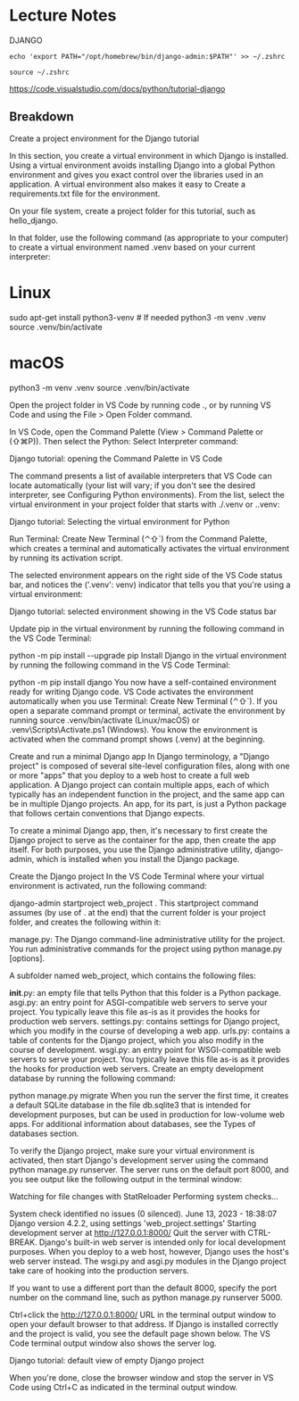 # Lecture Notes

DJANGO

`echo 'export PATH="/opt/homebrew/bin/django-admin:$PATH"' >> ~/.zshrc`

`source ~/.zshrc`

https://code.visualstudio.com/docs/python/tutorial-django

## Breakdown

Create a project environment for the Django tutorial

In this section, you create a virtual environment in which Django is installed. Using a virtual environment avoids installing Django into a global Python environment and gives you exact control over the libraries used in an application. A virtual environment also makes it easy to Create a requirements.txt file for the environment.

On your file system, create a project folder for this tutorial, such as hello_django.

In that folder, use the following command (as appropriate to your computer) to create a virtual environment named .venv based on your current interpreter:

# Linux
sudo apt-get install python3-venv    # If needed
python3 -m venv .venv
source .venv/bin/activate

# macOS
python3 -m venv .venv
source .venv/bin/activate

Open the project folder in VS Code by running code ., or by running VS Code and using the File > Open Folder command.

In VS Code, open the Command Palette (View > Command Palette or (⇧⌘P)). Then select the Python: Select Interpreter command:

Django tutorial: opening the Command Palette in VS Code

The command presents a list of available interpreters that VS Code can locate automatically (your list will vary; if you don't see the desired interpreter, see Configuring Python environments). From the list, select the virtual environment in your project folder that starts with ./.venv or .\.venv:

Django tutorial: Selecting the virtual environment for Python

Run Terminal: Create New Terminal (⌃⇧`) from the Command Palette, which creates a terminal and automatically activates the virtual environment by running its activation script.

The selected environment appears on the right side of the VS Code status bar, and notices the ('.venv': venv) indicator that tells you that you're using a virtual environment:

Django tutorial: selected environment showing in the VS Code status bar

Update pip in the virtual environment by running the following command in the VS Code Terminal:

python -m pip install --upgrade pip
Install Django in the virtual environment by running the following command in the VS Code Terminal:

python -m pip install django
You now have a self-contained environment ready for writing Django code. VS Code activates the environment automatically when you use Terminal: Create New Terminal (⌃⇧`). If you open a separate command prompt or terminal, activate the environment by running source .venv/bin/activate (Linux/macOS) or .venv\Scripts\Activate.ps1 (Windows). You know the environment is activated when the command prompt shows (.venv) at the beginning.

Create and run a minimal Django app
In Django terminology, a "Django project" is composed of several site-level configuration files, along with one or more "apps" that you deploy to a web host to create a full web application. A Django project can contain multiple apps, each of which typically has an independent function in the project, and the same app can be in multiple Django projects. An app, for its part, is just a Python package that follows certain conventions that Django expects.

To create a minimal Django app, then, it's necessary to first create the Django project to serve as the container for the app, then create the app itself. For both purposes, you use the Django administrative utility, django-admin, which is installed when you install the Django package.

Create the Django project
In the VS Code Terminal where your virtual environment is activated, run the following command:

django-admin startproject web_project .
This startproject command assumes (by use of . at the end) that the current folder is your project folder, and creates the following within it:

manage.py: The Django command-line administrative utility for the project. You run administrative commands for the project using python manage.py <command> [options].

A subfolder named web_project, which contains the following files:

__init__.py: an empty file that tells Python that this folder is a Python package.
asgi.py: an entry point for ASGI-compatible web servers to serve your project. You typically leave this file as-is as it provides the hooks for production web servers.
settings.py: contains settings for Django project, which you modify in the course of developing a web app.
urls.py: contains a table of contents for the Django project, which you also modify in the course of development.
wsgi.py: an entry point for WSGI-compatible web servers to serve your project. You typically leave this file as-is as it provides the hooks for production web servers.
Create an empty development database by running the following command:

python manage.py migrate
When you run the server the first time, it creates a default SQLite database in the file db.sqlite3 that is intended for development purposes, but can be used in production for low-volume web apps. For additional information about databases, see the Types of databases section.

To verify the Django project, make sure your virtual environment is activated, then start Django's development server using the command python manage.py runserver. The server runs on the default port 8000, and you see output like the following output in the terminal window:

Watching for file changes with StatReloader
Performing system checks...

System check identified no issues (0 silenced).
June 13, 2023 - 18:38:07
Django version 4.2.2, using settings 'web_project.settings'
Starting development server at http://127.0.0.1:8000/
Quit the server with CTRL-BREAK.
Django's built-in web server is intended only for local development purposes. When you deploy to a web host, however, Django uses the host's web server instead. The wsgi.py and asgi.py modules in the Django project take care of hooking into the production servers.

If you want to use a different port than the default 8000, specify the port number on the command line, such as python manage.py runserver 5000.

Ctrl+click the http://127.0.0.1:8000/ URL in the terminal output window to open your default browser to that address. If Django is installed correctly and the project is valid, you see the default page shown below. The VS Code terminal output window also shows the server log.

Django tutorial: default view of empty Django project

When you're done, close the browser window and stop the server in VS Code using Ctrl+C as indicated in the terminal output window.

